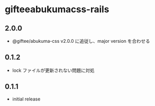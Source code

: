 # gifteeabukumacss-rails

## 2.0.0

* @giftee/abukuma-css v2.0.0 に追従し、major version を合わせる

## 0.1.2

* lock ファイルが更新されない問題に対処

## 0.1.1

* initial release
